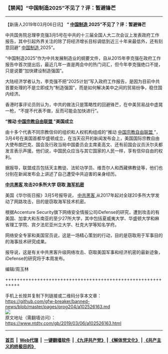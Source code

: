 ### 【禁闻】“中国制造2025”不见了？评：暂避锋芒
------------------------

<div class="post_content">
 <p>
  【新唐人2019年03月06日讯】
  <strong>
   “
   <a href="https://www.ntdtv.com/gb/中国制造.htm">
    中国制造
   </a>
   2025”不见了？评：暂避锋芒
  </strong>
 </p>
 <p>
  中共国务院总理李克强3月5号在中共的十三届全国人大二次会议上发表政府工作报告，其中引起外界关注的除了将经济增长目标调低到近三十年来最低外，还有刻意回避“
  <a href="https://www.ntdtv.com/gb/中国制造.htm">
   中国制造
  </a>
  2025”。
 </p>
 <p>
  “中国制造2025”作为中共发展制造业的纲要文件，自从2015年李克强在政府工作报告中首次提出后，最近几年一直是两会中的热门词汇，但今年李克强绝口不提，只是说要“加快建设制造强国”。
 </p>
 <p>
  大陆经济学者认为，李克强不把“2025计划”写入政府工作报告，是因为目前中共首要处理的不是立即成为“制造强国”，而是如何解决美中之间的贸易纷争，稳住国内经济。
 </p>
 <p>
  香港时事评论员则认为，中共的做法只是策略性的回避锋芒，在中美贸易战中虚晃一枪，“不提不代表不做，反而可能会加快进行”。
 </p>
 <p>
  <strong>
   “推动
   <a href="https://www.ntdtv.com/gb/中国宗教自由联盟.htm">
    中国宗教自由联盟
   </a>
   ”美国成立
  </strong>
 </p>
 <p>
  由十多个代表不同宗教信仰的组织和人权机构组成的“推动
  <a href="https://www.ntdtv.com/gb/中国宗教自由联盟.htm">
   中国宗教自由联盟
  </a>
  ”，3月4号在美国首都华盛顿成立，在当天召开的新闻发布会上，美国国际宗教自由大使布朗巴克、国会及行政当局中国委员会主席麦高文、还有前国会议员沃尔夫都发言表示声援。他们说，中国民众应当与其它国家的人民一样，享有信仰自由的权利。
 </p>
 <p>
  据报导，联盟成员包括天主教徒、法轮功学员、维吾尔人和西藏佛教徒等，他们也分别在新闻发布会上讲述了自己遭受中共迫害的亲身经历。
 </p>
 <p>
  <strong>
   <a href="https://www.ntdtv.com/gb/中共黑客.htm">
    中共黑客
   </a>
   攻击20多所大学 窃取
   <a href="https://www.ntdtv.com/gb/海军机密.htm">
    海军机密
   </a>
  </strong>
 </p>
 <p>
  美国《华尔街日报》3月5号报导说，
  <a href="https://www.ntdtv.com/gb/中共黑客.htm">
   中共黑客
  </a>
  从2017年起对全球20多所大学发动了网路攻击，目的是窃取海军技术机密。
 </p>
 <p>
  根据Accenture Security旗下网络安全情报公司iDefense的研究，遭到攻击的有美国、加拿大和东南亚的至少27所大学，其中包括夏威夷大学、华盛顿大学和麻省理工学院、宾夕法尼亚州立大学、杜克大学等知名学府。
 </p>
 <p>
  网络安全专家和美国官员说，这是一场精心策划的行动，目的是窃取用于军事目的的海事技术研究成果。
 </p>
 <p>
  报导说，这是有关中共黑客升级网络攻击、窃取美国军事和经济机密的最新迹象，iDefense的研究将于本周发布。
 </p>
 <p>
  编辑/周玉林
 </p>
 <p>
 </p>
 <div class="single_ad">
 </div>
</div>

+++++++++++++++++++++++++++++++++++++++++++++++++++++++++++<br/><br/>
手机上长按并复制下列链接或二维码分享本文章：<br/>
https://github.com/gfw-breaker/banned-news/blob/master/pages/prog204/a102526163.md <br/>
<a href='https://github.com/gfw-breaker/banned-news/blob/master/pages/prog204/a102526163.md'><img src='https://github.com/gfw-breaker/banned-news/blob/master/pages/prog204/a102526163.md.png'/></a> <br/>
原文地址（需翻墙访问）：https://www.ntdtv.com/gb/2019/03/06/a102526163.html


------------------------
#### [首页](https://github.com/gfw-breaker/banned-news/blob/master/README.md) &nbsp;|&nbsp; [Web代理](https://github.com/labour-camp/helloworld) &nbsp;|&nbsp; [一键翻墙软件](https://github.com/gfw-breaker/nogfw/blob/master/README.md) &nbsp;| [《九评共产党》](https://github.com/gfw-breaker/9ping.md/blob/master/README.md#九评之一评共产党是什么) | [《解体党文化》](https://github.com/gfw-breaker/jtdwh.md/blob/master/README.md) | [《共产主义的终极目的》](https://github.com/gfw-breaker/gczydzjmd.md/blob/master/README.md)

